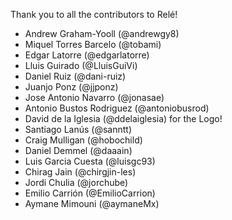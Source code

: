 Thank you to all the contributors to Relé!

* Andrew Graham-Yooll (@andrewgy8)
* Miquel Torres Barcelo (@tobami)
* Edgar Latorre (@edgarlatorre)
* Lluis Guirado (@LluisGuiVi)
* Daniel Ruiz (@dani-ruiz)
* Juanjo Ponz (@jjponz)
* Jose Antonio Navarro (@jonasae)
* Antonio Bustos Rodriguez (@antoniobusrod)
* David de la Iglesia (@ddelaiglesia) for the Logo!
* Santiago Lanús (@sanntt)
* Craig Mulligan (@hobochild)
* Daniel Demmel (@daaain)
* Luis Garcia Cuesta (@luisgc93)
* Chirag Jain (@chirgjin-les)
* Jordi Chulia (@jorchube)
* Emilio Carrión (@EmilioCarrion)
* Aymane Mimouni (@aymaneMx)
